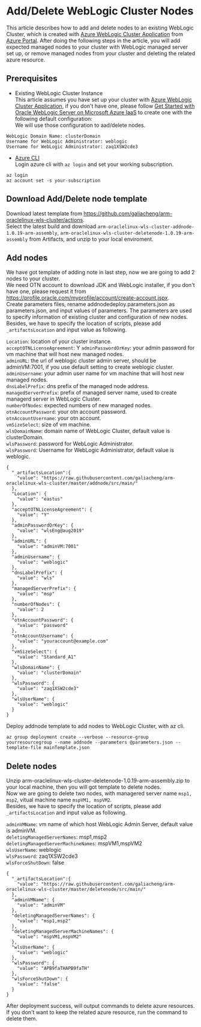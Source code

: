 
# Add/Delete WebLogic Cluster Nodes

This article describes how to add and delete nodes to an existing WebLogic Cluster, which is created with [Azure WebLogic Cluster Application](https://portal.azure.com/#create/oracle.20191007-arm-oraclelinux-wls-cluster20191007-arm-oraclelinux-wls-cluster) from [Azure Portal](https://ms.portal.azure.com/). After doing the following steps in the article, you will add expected managed nodes to your cluster with WebLogic managed server set up, or remove managed nodes from your cluster and deleting the related azure resource.

## Prerequisites  

* Existing WebLogic Cluster Instance  
This article assumes you have set up your cluster with [Azure WebLogic Cluster Application](https://portal.azure.com/#create/oracle.20191007-arm-oraclelinux-wls-cluster20191007-arm-oraclelinux-wls-cluster), if you don't have one, please follow [Get Started with Oracle WebLogic Server on Microsoft Azure IaaS](https://docs.oracle.com/en/middleware/fusion-middleware/weblogic-server/12.2.1.4/wlazu/get-started-oracle-weblogic-server-microsoft-azure-iaas.html#GUID-E0B24A45-F496-4509-858E-103F5EBF67A7) to create one with the following default configuration:  
We will use those configuration to aad/delete nodes.  

```
WebLogic Domain Name: clusterDomain
Username for WebLogic Administrator: weblogic
Username for WebLogic Administrator: zaq1XSW2cde3
```

* [Azure CLI](https://docs.microsoft.com/en-us/cli/azure/get-started-with-azure-cli?view=azure-cli-latest)  
Login azure cli with `az login` and set your working subscription.  

```
az login
az account set -s your-subscription
```

## Download Add/Delete node template  

Download latest template from https://github.com/galiacheng/arm-oraclelinux-wls-cluster/actions.  
Select the latest build and download `arm-oraclelinux-wls-cluster-addnode-1.0.19-arm-assembly`, `arm-oraclelinux-wls-cluster-deletenode-1.0.19-arm-assembly` from Artifacts, and unzip to your local enviroment.  

## Add nodes  

We have got template of adding note in last step, now we are going to add 2 nodes to your cluster.  
We need OTN account to download JDK and WebLogic installer, if you don't have one, please request it from https://profile.oracle.com/myprofile/account/create-account.jspx.  
Create parameters files, rename addnodedeploy.parameters.json as parameters.json, and input values of parameters. The parameters are used to specify information of existing cluster and configuration of new nodes.  
Besides, we have to specify the location of scripts, please add `_artifactsLocation` and input value as following.  

`Location`: location of your cluster instance.  
`acceptOTNLicenseAgreement`: Y
`adminPasswordOrKey`: your admin password for vm machine that will host new managed nodes.  
`adminURL`: the url of weblogic cluster admin server, should be adminVM:7001, if you use default setting to create weblogic cluster.  
`adminUsername`: your admin user name for vm machine that will host new managed nodes.  
`dnsLabelPrefix`: dns prefix of the managed node address.  
`managedServerPrefix`: prefix of managed server name, used to create managerd server in WebLogic Cluster.  
`numberOfNodes`: expected numbers of new managed nodes.  
`otnAccountPassword`: your otn account password.  
`otnAccountUsername`: your otn account.  
`vmSizeSelect`: size of vm machine.  
`wlsDomainName`: domain name of WebLogic Cluster, default value is clusterDomain.  
`wlsPassword`: password for WebLogic Administrator.  
`wlsPassword`: Username for WebLogic Administrator, default value is weblogic.  

```
{
  "_artifactsLocation":{
	"value": "https://raw.githubusercontent.com/galiacheng/arm-oraclelinux-wls-cluster/master/addnode/src/main/"
  },
  "Location": {
    "value": "eastus"
  },
  "acceptOTNLicenseAgreement": {
    "value": "Y"
  },
  "adminPasswordOrKey": {
    "value": "wlsEng@aug2019"
  },
  "adminURL": {
    "value": "adminVM:7001"
  },
  "adminUsername": {
    "value": "weblogic"
  },
  "dnsLabelPrefix": {
    "value": "wls"
  },
  "managedServerPrefix": {
    "value": "msp"
  },
  "numberOfNodes": {
    "value": 2
  },
  "otnAccountPassword": {
    "value": "password"
  },
  "otnAccountUsername": {
    "value": "youraccount@example.com"
  },
  "vmSizeSelect": {
    "value": "Standard_A1"
  },
  "wlsDomainName": {
    "value": "clusterDomain"
  },
  "wlsPassword": {
    "value": "zaq1XSW2cde3"
  },
  "wlsUserName": {
    "value": "weblogic"
  }
}
```

Deploy addnode template to add nodes to WebLogic Cluster, with az cli.  
```
az group deployment create --verbose --resource-group yourresourcegroup --name addnode --parameters @parameters.json --template-file mainTemplate.json
```

## Delete nodes

Unzip arm-oraclelinux-wls-cluster-deletenode-1.0.19-arm-assembly.zip to your local machine, then you will got template to delete nodes.  
Now we are going to delete two nodes, with managered server name `msp1, msp2`, vitual machine name `mspVM1, mspVM2`.  
Besides, we have to specify the location of scripts, please add `_artifactsLocation` and input value as following. 

`adminVMName`: vm name of which host WebLogic Admin Server, default value is adminVM.  
`deletingManagedServerNames`: msp1,msp2  
`deletingManagedServerMachineNames`: mspVM1,mspVM2  
`wlsUserName`: weblogic  
`wlsPassword`: zaq1XSW2cde3  
`wlsForceShutDown`: false  

```
{
  "_artifactsLocation":{
	"value": "https://raw.githubusercontent.com/galiacheng/arm-oraclelinux-wls-cluster/master/deletenode/src/main/"
  },
  "adminVMName": {
    "value": "adminVM"
  },
  "deletingManagedServerNames": {
    "value": "msp1,msp2"
  },
  "deletingManagedServerMachineNames": {
    "value": "mspVM1,mspVM2"
  },
  "wlsUserName": {
    "value": "weblogic"
  },
  "wlsPassword": {
    "value": "APB9faTHAPB9faTH"
  },
  "wlsForceShutDown": {
    "value": "false"
  }
}
```

After deployment success, will output commands to delete azure resources.  
If you don't want to keep the related azure resource, run the command to delete them.  






